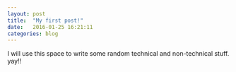 ```yaml
---
layout: post
title:  "My first post!"
date:   2016-01-25 16:21:11
categories: blog
---
```

I will use this space to write some random technical and non-technical stuff.
yay!!



